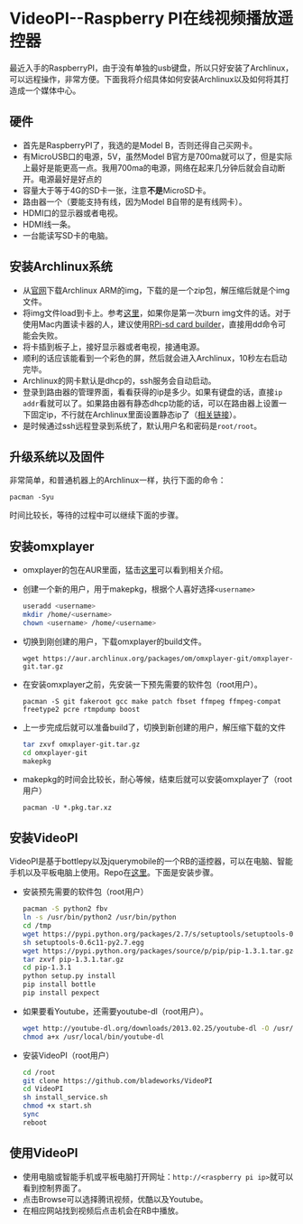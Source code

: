 # VideoPI--Raspberry PI在线视频播放遥控器

最近入手的RaspberryPI，由于没有单独的usb键盘，所以只好安装了Archlinux，可以远程操作，非常方便。下面我将介绍具体如何安装Archlinux以及如何将其打造成一个媒体中心。

## 硬件

* 首先是RaspberryPI了，我选的是Model B，否则还得自己买网卡。
* 有MicroUSB口的电源，5V，虽然Model B官方是700ma就可以了，但是实际上最好是能更高一点。我用700ma的电源，网络在起来几分钟后就会自动断开。电源最好是好点的
* 容量大于等于4G的SD卡一张，注意**不是**MicroSD卡。
* 路由器一个（要能支持有线，因为Model B自带的是有线网卡）。
* HDMI口的显示器或者电视。
* HDMI线一条。
* 一台能读写SD卡的电脑。

## 安装Archlinux系统

* 从[官网](http://www.raspberrypi.org/downloads)下载Archlinux ARM的img，下载的是一个zip包，解压缩后就是个img文件。
* 将img文件load到卡上。参考[这里](http://elinux.org/RPi_Easy_SD_Card_Setup)，如果你是第一次burn img文件的话。对于使用Mac内置读卡器的人，建议使用[RPi-sd card builder](http://alltheware.wordpress.com/2012/12/11/easiest-way-sd-card-setup/)，直接用dd命令可能会失败。
* 将卡插到板子上，接好显示器或者电视，接通电源。
* 顺利的话应该能看到一个彩色的屏，然后就会进入Archlinux，10秒左右启动完毕。
* Archlinux的网卡默认是dhcp的，ssh服务会自动启动。
* 登录到路由器的管理界面，看看获得的ip是多少。如果有键盘的话，直接`ip addr`看就可以了。如果路由器有静态dhcp功能的话，可以在路由器上设置一下固定ip，不行就在Archlinux里面设置静态ip了（[相关链接](https://wiki.archlinux.org/index.php/Network_Configuration#Static_IP_address)）。
* 是时候通过ssh远程登录到系统了，默认用户名和密码是`root/root`。

## 升级系统以及固件

非常简单，和普通机器上的Archlinux一样，执行下面的命令：

`pacman -Syu`

时间比较长，等待的过程中可以继续下面的步骤。

## 安装omxplayer

* omxplayer的包在AUR里面，猛击[这里](https://aur.archlinux.org/packages/omxplayer-git/)可以看到相关介绍。
* 创建一个新的用户，用于makepkg，根据个人喜好选择`<username>`

  ```bash
  useradd <username>
  mkdir /home/<username>
  chown <username> /home/<username>
  ```

* 切换到刚创建的用户，下载omxplayer的build文件。

  `wget https://aur.archlinux.org/packages/om/omxplayer-git/omxplayer-git.tar.gz`

* 在安装omxplayer之前，先安装一下预先需要的软件包（root用户）。

  `pacman -S git fakeroot gcc make patch fbset ffmpeg ffmpeg-compat freetype2 pcre rtmpdump boost`
  
* 上一步完成后就可以准备build了，切换到新创建的用户，解压缩下载的文件

  ```bash
  tar zxvf omxplayer-git.tar.gz
  cd omxplayer-git
  makepkg
  ```

* makepkg的时间会比较长，耐心等候，结束后就可以安装omxplayer了（root用户）

  `pacman -U *.pkg.tar.xz`


## 安装VideoPI

VideoPI是基于bottlepy以及jquerymobile的一个RB的遥控器，可以在电脑、智能手机以及平板电脑上使用。Repo在[这里](https://github.com/bladeworks/VideoPI)。下面是安装步骤。

* 安装预先需要的软件包（root用户）
   
  ```bash
  pacman -S python2 fbv
  ln -s /usr/bin/python2 /usr/bin/python
  cd /tmp
  wget https://pypi.python.org/packages/2.7/s/setuptools/setuptools-0.6c11-py2.7.egg#md5=fe1f997bc722265116870bc7919059ea
  sh setuptools-0.6c11-py2.7.egg
  wget https://pypi.python.org/packages/source/p/pip/pip-1.3.1.tar.gz#md5=cbb27a191cebc58997c4da8513863153
  tar zxvf pip-1.3.1.tar.gz
  cd pip-1.3.1
  python setup.py install
  pip install bottle
  pip install pexpect
  ```
  
* 如果要看Youtube，还需要youtube-dl（root用户）。
  
  ```bash
  wget http://youtube-dl.org/downloads/2013.02.25/youtube-dl -O /usr/local/bin/youtube-dl
  chmod a+x /usr/local/bin/youtube-dl
  ```
  
* 安装VideoPI（root用户）

  ```bash
  cd /root
  git clone https://github.com/bladeworks/VideoPI
  cd VideoPI
  sh install_service.sh
  chmod +x start.sh
  sync
  reboot
  ```

## 使用VideoPI

* 使用电脑或智能手机或平板电脑打开网址：`http://<raspberry pi ip>`就可以看到控制界面了。
* 点击Browse可以选择腾讯视频，优酷以及Youtube。
* 在相应网站找到视频后点击机会在RB中播放。
